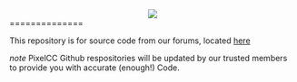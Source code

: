 <center>
<img src="http://i.imgur.com/ZfrsJKu.png">
</center>
==============

This repository is for source code from our forums, located <a href="http://pixelcc.byethost32.com/forum/">here</a>

*note* PixelCC Github respositories will be updated by our trusted members to provide you with accurate (enough!) Code.
